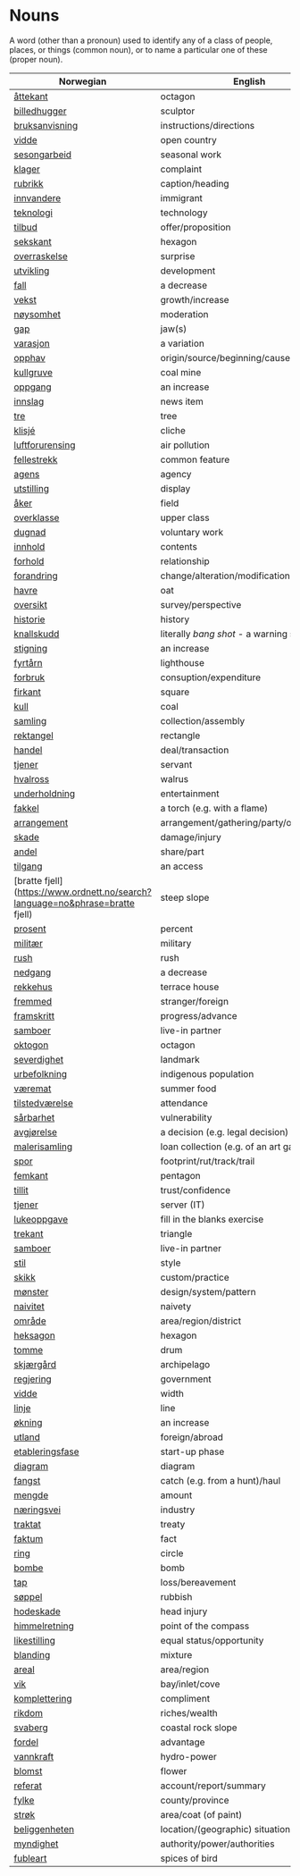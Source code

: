 # Nouns

A word (other than a pronoun) used to identify any of a class of people, places, or things (common noun), or to name a particular one of these (proper noun).

| Norwegian | English | Gender |
| --- | --- | --- |
| [åttekant](https://www.ordnett.no/search?language=no&phrase=åttekant) | octagon | m |
| [billedhugger](https://www.ordnett.no/search?language=no&phrase=billedhugger) | sculptor | m |
| [bruksanvisning](https://www.ordnett.no/search?language=no&phrase=bruksanvisning) | instructions/directions | m |
| [vidde](https://www.ordnett.no/search?language=no&phrase=vidde) | open country | m |
| [sesongarbeid](https://www.ordnett.no/search?language=no&phrase=sesongarbeid) | seasonal work | i |
| [klager](https://www.ordnett.no/search?language=no&phrase=klager) | complaint | m |
| [rubrikk](https://www.ordnett.no/search?language=no&phrase=rubrikk) | caption/heading | m |
| [innvandere](https://www.ordnett.no/search?language=no&phrase=innvandere) | immigrant | m |
| [teknologi](https://www.ordnett.no/search?language=no&phrase=teknologi) | technology | m |
| [tilbud](https://www.ordnett.no/search?language=no&phrase=tilbud) | offer/proposition | i |
| [sekskant](https://www.ordnett.no/search?language=no&phrase=sekskant) | hexagon | m |
| [overraskelse](https://www.ordnett.no/search?language=no&phrase=overraskelse) | surprise | m |
| [utvikling](https://www.ordnett.no/search?language=no&phrase=utvikling) | development | m |
| [fall](https://www.ordnett.no/search?language=no&phrase=fall) | a decrease | i |
| [vekst](https://www.ordnett.no/search?language=no&phrase=vekst) | growth/increase | m |
| [nøysomhet](https://www.ordnett.no/search?language=no&phrase=nøysomhet) | moderation | m |
| [gap](https://www.ordnett.no/search?language=no&phrase=gap) | jaw(s) | m |
| [varasjon](https://www.ordnett.no/search?language=no&phrase=varasjon) | a variation | m |
| [opphav](https://www.ordnett.no/search?language=no&phrase=opphav) | origin/source/beginning/cause | i |
| [kullgruve](https://www.ordnett.no/search?language=no&phrase=kullgruve) | coal mine | m |
| [oppgang](https://www.ordnett.no/search?language=no&phrase=oppgang) | an increase | m |
| [innslag](https://www.ordnett.no/search?language=no&phrase=innslag) | news item | i |
| [tre](https://www.ordnett.no/search?language=no&phrase=tre) | tree | i |
| [klisjé](https://www.ordnett.no/search?language=no&phrase=klisjé) | cliche | m |
| [luftforurensing](https://www.ordnett.no/search?language=no&phrase=luftforurensing) | air pollution | m |
| [fellestrekk](https://www.ordnett.no/search?language=no&phrase=fellestrekk) | common feature | i |
| [agens](https://www.ordnett.no/search?language=no&phrase=agens) | agency | m |
| [utstilling](https://www.ordnett.no/search?language=no&phrase=utstilling) | display | m |
| [åker](https://www.ordnett.no/search?language=no&phrase=åker) | field | m |
| [overklasse](https://www.ordnett.no/search?language=no&phrase=overklasse) | upper class | m |
| [dugnad](https://www.ordnett.no/search?language=no&phrase=dugnad) | voluntary work | m |
| [innhold](https://www.ordnett.no/search?language=no&phrase=innhold) | contents | i |
| [forhold](https://www.ordnett.no/search?language=no&phrase=forhold) | relationship | i |
| [forandring](https://www.ordnett.no/search?language=no&phrase=forandring) | change/alteration/modification | m |
| [havre](https://www.ordnett.no/search?language=no&phrase=havre) | oat | m |
| [oversikt](https://www.ordnett.no/search?language=no&phrase=oversikt) | survey/perspective | m |
| [historie](https://www.ordnett.no/search?language=no&phrase=historie) | history | m/f |
| [knallskudd](https://www.ordnett.no/search?language=no&phrase=knallskudd) | literally _bang shot_ - a warning shot gun | i |
| [stigning](https://www.ordnett.no/search?language=no&phrase=stigning) | an increase | m |
| [fyrtårn](https://www.ordnett.no/search?language=no&phrase=fyrtårn) | lighthouse | i |
| [forbruk](https://www.ordnett.no/search?language=no&phrase=forbruk) | consuption/expenditure | i |
| [firkant](https://www.ordnett.no/search?language=no&phrase=firkant) | square | m |
| [kull](https://www.ordnett.no/search?language=no&phrase=kull) | coal | i |
| [samling](https://www.ordnett.no/search?language=no&phrase=samling) | collection/assembly | m |
| [rektangel](https://www.ordnett.no/search?language=no&phrase=rektangel) | rectangle | i |
| [handel](https://www.ordnett.no/search?language=no&phrase=handel) | deal/transaction | m |
| [tjener](https://www.ordnett.no/search?language=no&phrase=tjener) | servant | m |
| [hvalross](https://www.ordnett.no/search?language=no&phrase=hvalross) | walrus | m |
| [underholdning](https://www.ordnett.no/search?language=no&phrase=underholdning) | entertainment | m |
| [fakkel](https://www.ordnett.no/search?language=no&phrase=fakkel) | a torch (e.g. with a flame) | m |
| [arrangement](https://www.ordnett.no/search?language=no&phrase=arrangement) | arrangement/gathering/party/organisation | i |
| [skade](https://www.ordnett.no/search?language=no&phrase=skade) | damage/injury | m |
| [andel](https://www.ordnett.no/search?language=no&phrase=andel) | share/part | m |
| [tilgang](https://www.ordnett.no/search?language=no&phrase=tilgang) | an access | i |
| [bratte fjell](https://www.ordnett.no/search?language=no&phrase=bratte fjell) | steep slope | m |
| [prosent](https://www.ordnett.no/search?language=no&phrase=prosent) | percent | m |
| [militær](https://www.ordnett.no/search?language=no&phrase=militær) | military | m |
| [rush](https://www.ordnett.no/search?language=no&phrase=rush) | rush | i |
| [nedgang](https://www.ordnett.no/search?language=no&phrase=nedgang) | a decrease | m |
| [rekkehus](https://www.ordnett.no/search?language=no&phrase=rekkehus) | terrace house | i |
| [fremmed](https://www.ordnett.no/search?language=no&phrase=fremmed) | stranger/foreign | m |
| [framskritt](https://www.ordnett.no/search?language=no&phrase=framskritt) | progress/advance | i |
| [samboer](https://www.ordnett.no/search?language=no&phrase=samboer) | live-in partner | m |
| [oktogon](https://www.ordnett.no/search?language=no&phrase=oktogon) | octagon | m |
| [severdighet](https://www.ordnett.no/search?language=no&phrase=severdighet) | landmark | m |
| [urbefolkning](https://www.ordnett.no/search?language=no&phrase=urbefolkning) | indigenous population | m |
| [væremat](https://www.ordnett.no/search?language=no&phrase=væremat) | summer food | m |
| [tilstedværelse](https://www.ordnett.no/search?language=no&phrase=tilstedværelse) | attendance | i |
| [sårbarhet](https://www.ordnett.no/search?language=no&phrase=sårbarhet) | vulnerability | m |
| [avgjørelse](https://www.ordnett.no/search?language=no&phrase=avgjørelse) | a decision (e.g. legal decision) | m |
| [malerisamling](https://www.ordnett.no/search?language=no&phrase=malerisamling) | loan collection (e.g. of an art gallery) | m |
| [spor](https://www.ordnett.no/search?language=no&phrase=spor) | footprint/rut/track/trail | i |
| [femkant](https://www.ordnett.no/search?language=no&phrase=femkant) | pentagon | m |
| [tillit](https://www.ordnett.no/search?language=no&phrase=tillit) | trust/confidence | m |
| [tjener](https://www.ordnett.no/search?language=no&phrase=tjener) | server (IT) | m |
| [lukeoppgave](https://www.ordnett.no/search?language=no&phrase=lukeoppgave) | fill in the blanks exercise | m |
| [trekant](https://www.ordnett.no/search?language=no&phrase=trekant) | triangle | m |
| [samboer](https://www.ordnett.no/search?language=no&phrase=samboer) | live-in partner | m |
| [stil](https://www.ordnett.no/search?language=no&phrase=stil) | style | m |
| [skikk](https://www.ordnett.no/search?language=no&phrase=skikk) | custom/practice | m |
| [mønster](https://www.ordnett.no/search?language=no&phrase=mønster) | design/system/pattern | i |
| [naivitet](https://www.ordnett.no/search?language=no&phrase=naivitet) | naivety | m |
| [område](https://www.ordnett.no/search?language=no&phrase=område) | area/region/district | i |
| [heksagon](https://www.ordnett.no/search?language=no&phrase=heksagon) | hexagon | m |
| [tomme](https://www.ordnett.no/search?language=no&phrase=tomme) | drum | m |
| [skjærgård](https://www.ordnett.no/search?language=no&phrase=skjærgård) | archipelago | m |
| [regjering](https://www.ordnett.no/search?language=no&phrase=regjering) | government | m |
| [vidde](https://www.ordnett.no/search?language=no&phrase=vidde) | width | m/f |
| [linje](https://www.ordnett.no/search?language=no&phrase=linje) | line | m |
| [økning](https://www.ordnett.no/search?language=no&phrase=økning) | an increase | m |
| [utland](https://www.ordnett.no/search?language=no&phrase=utland) | foreign/abroad | m |
| [etableringsfase](https://www.ordnett.no/search?language=no&phrase=etableringsfase) | start-up phase | m |
| [diagram](https://www.ordnett.no/search?language=no&phrase=diagram) | diagram | i |
| [fangst](https://www.ordnett.no/search?language=no&phrase=fangst) | catch (e.g. from a hunt)/haul | m |
| [mengde](https://www.ordnett.no/search?language=no&phrase=mengde) | amount | m |
| [næringsvei](https://www.ordnett.no/search?language=no&phrase=næringsvei) | industry | m |
| [traktat](https://www.ordnett.no/search?language=no&phrase=traktat) | treaty | m |
| [faktum](https://www.ordnett.no/search?language=no&phrase=faktum) | fact | i |
| [ring](https://www.ordnett.no/search?language=no&phrase=ring) | circle | m |
| [bombe](https://www.ordnett.no/search?language=no&phrase=bombe) | bomb | m |
| [tap](https://www.ordnett.no/search?language=no&phrase=tap) | loss/bereavement | i |
| [søppel](https://www.ordnett.no/search?language=no&phrase=søppel) | rubbish | i |
| [hodeskade](https://www.ordnett.no/search?language=no&phrase=hodeskade) | head injury | m |
| [himmelretning](https://www.ordnett.no/search?language=no&phrase=himmelretning) | point of the compass | m |
| [likestilling](https://www.ordnett.no/search?language=no&phrase=likestilling) | equal status/opportunity | m |
| [blanding](https://www.ordnett.no/search?language=no&phrase=blanding) | mixture | m |
| [areal](https://www.ordnett.no/search?language=no&phrase=areal) | area/region | i |
| [vik](https://www.ordnett.no/search?language=no&phrase=vik) | bay/inlet/cove | m |
| [komplettering](https://www.ordnett.no/search?language=no&phrase=komplettering) | compliment | m |
| [rikdom](https://www.ordnett.no/search?language=no&phrase=rikdom) | riches/wealth | m |
| [svaberg](https://www.ordnett.no/search?language=no&phrase=svaberg) | coastal rock slope | i |
| [fordel](https://www.ordnett.no/search?language=no&phrase=fordel) | advantage | m |
| [vannkraft](https://www.ordnett.no/search?language=no&phrase=vannkraft) | hydro-power | m |
| [blomst](https://www.ordnett.no/search?language=no&phrase=blomst) | flower | m |
| [referat](https://www.ordnett.no/search?language=no&phrase=referat) | account/report/summary | i |
| [fylke](https://www.ordnett.no/search?language=no&phrase=fylke) | county/province | i |
| [strøk](https://www.ordnett.no/search?language=no&phrase=strøk) | area/coat (of paint) | i |
| [beliggenheten](https://www.ordnett.no/search?language=no&phrase=beliggenheten) | location/(geographic) situation | m/f |
| [myndighet](https://www.ordnett.no/search?language=no&phrase=myndighet) | authority/power/authorities | m |
| [fubleart](https://www.ordnett.no/search?language=no&phrase=fubleart) | spices of bird | m/f |

